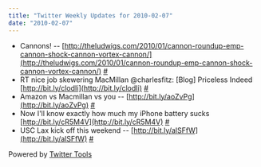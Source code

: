 ```yaml
---
title: "Twitter Weekly Updates for 2010-02-07"
date: "2010-02-07"
---
```


- Cannons! -- [http://theludwigs.com/2010/01/cannon-roundup-emp-cannon-shock-cannon-vortex-cannon/](http://theludwigs.com/2010/01/cannon-roundup-emp-cannon-shock-cannon-vortex-cannon/) [#](http://twitter.com/jhludwig/statuses/8469262094)
- RT nice job skewering MacMillan @charlesfitz: \[Blog\] Priceless Indeed [http://bit.ly/clodIi](http://bit.ly/clodIi) [#](http://twitter.com/jhludwig/statuses/8488395753)
- Amazon vs Macmillan vs you -- [http://bit.ly/aoZvPg](http://bit.ly/aoZvPg) [#](http://twitter.com/jhludwig/statuses/8508176335)
- Now I'll know exactly how much my iPhone battery sucks [http://bit.ly/cR5M4V](http://bit.ly/cR5M4V) [#](http://twitter.com/jhludwig/statuses/8572827314)
- USC Lax kick off this weekend -- [http://bit.ly/alSFfW](http://bit.ly/alSFfW) [#](http://twitter.com/jhludwig/statuses/8696936203)

Powered by [Twitter Tools](http://alexking.org/projects/wordpress)
